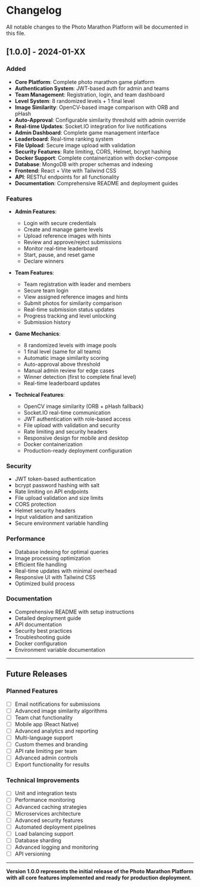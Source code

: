 # Changelog

All notable changes to the Photo Marathon Platform will be documented in this file.

## [1.0.0] - 2024-01-XX

### Added
- **Core Platform**: Complete photo marathon game platform
- **Authentication System**: JWT-based auth for admin and teams
- **Team Management**: Registration, login, and team dashboard
- **Level System**: 8 randomized levels + 1 final level
- **Image Similarity**: OpenCV-based image comparison with ORB and pHash
- **Auto-Approval**: Configurable similarity threshold with admin override
- **Real-time Updates**: Socket.IO integration for live notifications
- **Admin Dashboard**: Complete game management interface
- **Leaderboard**: Real-time ranking system
- **File Upload**: Secure image upload with validation
- **Security Features**: Rate limiting, CORS, Helmet, bcrypt hashing
- **Docker Support**: Complete containerization with docker-compose
- **Database**: MongoDB with proper schemas and indexing
- **Frontend**: React + Vite with Tailwind CSS
- **API**: RESTful endpoints for all functionality
- **Documentation**: Comprehensive README and deployment guides

### Features
- **Admin Features**:
  - Login with secure credentials
  - Create and manage game levels
  - Upload reference images with hints
  - Review and approve/reject submissions
  - Monitor real-time leaderboard
  - Start, pause, and reset game
  - Declare winners

- **Team Features**:
  - Team registration with leader and members
  - Secure team login
  - View assigned reference images and hints
  - Submit photos for similarity comparison
  - Real-time submission status updates
  - Progress tracking and level unlocking
  - Submission history

- **Game Mechanics**:
  - 8 randomized levels with image pools
  - 1 final level (same for all teams)
  - Automatic image similarity scoring
  - Auto-approval above threshold
  - Manual admin review for edge cases
  - Winner detection (first to complete final level)
  - Real-time leaderboard updates

- **Technical Features**:
  - OpenCV image similarity (ORB + pHash fallback)
  - Socket.IO real-time communication
  - JWT authentication with role-based access
  - File upload with validation and security
  - Rate limiting and security headers
  - Responsive design for mobile and desktop
  - Docker containerization
  - Production-ready deployment configuration

### Security
- JWT token-based authentication
- bcrypt password hashing with salt
- Rate limiting on API endpoints
- File upload validation and size limits
- CORS protection
- Helmet security headers
- Input validation and sanitization
- Secure environment variable handling

### Performance
- Database indexing for optimal queries
- Image processing optimization
- Efficient file handling
- Real-time updates with minimal overhead
- Responsive UI with Tailwind CSS
- Optimized build process

### Documentation
- Comprehensive README with setup instructions
- Detailed deployment guide
- API documentation
- Security best practices
- Troubleshooting guide
- Docker configuration
- Environment variable documentation

---

## Future Releases

### Planned Features
- [ ] Email notifications for submissions
- [ ] Advanced image similarity algorithms
- [ ] Team chat functionality
- [ ] Mobile app (React Native)
- [ ] Advanced analytics and reporting
- [ ] Multi-language support
- [ ] Custom themes and branding
- [ ] API rate limiting per team
- [ ] Advanced admin controls
- [ ] Export functionality for results

### Technical Improvements
- [ ] Unit and integration tests
- [ ] Performance monitoring
- [ ] Advanced caching strategies
- [ ] Microservices architecture
- [ ] Advanced security features
- [ ] Automated deployment pipelines
- [ ] Load balancing support
- [ ] Database sharding
- [ ] Advanced logging and monitoring
- [ ] API versioning

---

**Version 1.0.0 represents the initial release of the Photo Marathon Platform with all core features implemented and ready for production deployment.**
